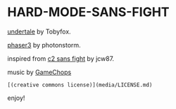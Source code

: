 # HARD-MODE-SANS-FIGHT #

[undertale](https://undertale.com) by Tobyfox.

[phaser3](https://www.phaser.io/phaser3) by photonstorm.

inspired from [c2 sans fight](https://jcw87.github.io/c2-sans-fight) by jcw87.

music by [GameChops](https://soundcloud.com/gamechops/ralfington-megalovania-undertale-remix)

    [(creative commons license)](media/LICENSE.md)

enjoy!